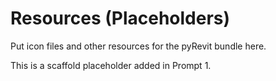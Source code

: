 # Resources (Placeholders)

Put icon files and other resources for the pyRevit bundle here.

This is a scaffold placeholder added in Prompt 1.
